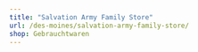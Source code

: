 ```yaml
---
title: "Salvation Army Family Store"
url: /des-moines/salvation-army-family-store/
shop: Gebrauchtwaren
---
```

